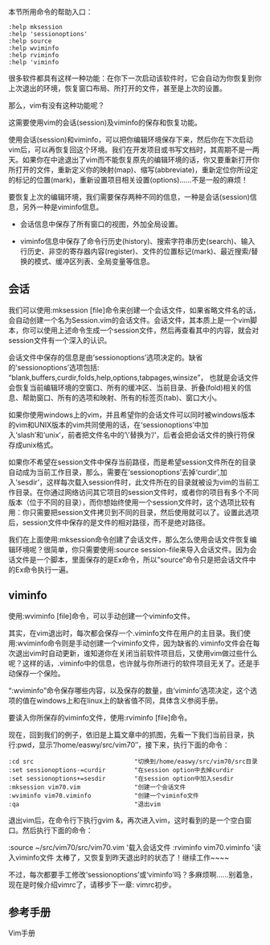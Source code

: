本节所用命令的帮助入口：

```
:help mksession
:help 'sessionoptions'
:help source
:help wviminfo
:help rviminfo
:help 'viminfo
```

很多软件都具有这样一种功能：在你下一次启动该软件时，它会自动为你恢复到你上次退出的环境，恢复窗口布局、所打开的文件，甚至是上次的设置。

那么，vim有没有这种功能呢？

这需要使用vim的会话(session)及viminfo的保存和恢复功能。

使用会话(session)和viminfo，可以把你编辑环境保存下来，然后你在下次启动vim后，可以再恢复回这个环境。我们在开发项目或书写文档时，其周期不是一两天。如果你在中途退出了vim而不能恢复原先的编辑环境的话，你又要重新打开你所打开的文件，重新定义你的映射(map)、缩写(abbreviate)，重新定位你所设定的标记的位置(mark)，重新设置项目相关设置(options)……不是一般的麻烦！

要恢复上次的编辑环境，我们需要保存两种不同的信息，一种是会话(session)信息，另外一种是viminfo信息。

- 会话信息中保存了所有窗口的视图，外加全局设置。

- viminfo信息中保存了命令行历史(history)、搜索字符串历史(search)、输入行历史、非空的寄存器内容(register)、文件的位置标记(mark)、最近搜索/替换的模式、缓冲区列表、全局变量等信息。

## 会话

我们可以使用:mksession [file]命令来创建一个会话文件，如果省略文件名的话，会自动创建一个名为Session.vim的会话文件。会话文件，其本质上是一个vim脚本，你可以使用上述命令生成一个session文件，然后再查看其中的内容，就会对session文件有一个深入的认识。

会话文件中保存的信息是由‘sessionoptions’选项决定的。缺省的‘sessionoptions’选项包括: “blank,buffers,curdir,folds,help,options,tabpages,winsize”， 也就是会话文件会恢复当前编辑环境的空窗口、所有的缓冲区、当前目录、折叠(fold)相关的信息、帮助窗口、所有的选项和映射、所有的标签页(tab)、窗口大小。

如果你使用windows上的vim，并且希望你的会话文件可以同时被windows版本的vim和UNIX版本的vim共同使用的话，在‘sessionoptions’中加入‘slash’和‘unix’，前者把文件名中的’\’替换为’/’，后者会把会话文件的换行符保存成unix格式。


如果你不希望在session文件中保存当前路径，而是希望session文件所在的目录自动成为当前工作目录，那么，需要在‘sessionoptions’去掉‘curdir’,加入‘sesdir’，这样每次载入session件时，此文件所在的目录就被设为vim的当前工作目录。在你通过网络访问其它项目的session文件时，或者你的项目有多个不同版本（位于不同的目录），而你想始终使用一个session文件时，这个选项比较有用：你只需要把session文件拷贝到不同的目录，然后使用就可以了。设置此选项后，session文件中保存的是文件的相对路径，而不是绝对路径。

我们在上面使用:mksession命令创建了会话文件，那么怎么使用会话文件恢复编辑环境呢？很简单，你只需要使用:source session-file来导入会话文件。因为会话文件是一个脚本，里面保存的是Ex命令，所以”source“命令只是把会话文件中的Ex命令执行一遍。

## viminfo

使用:wviminfo [file]命令，可以手动创建一个viminfo文件。

其实，在vim退出时，每次都会保存一个.viminfo文件在用户的主目录。我们使用:wviminfo命令则是手动创建一个viminfo文件，因为缺省的.viminfo文件会在每次退出vim时自动更新，谁知道你在关闭当前软件项目后，又使用vim做过些什么呢？这样的话，.viminfo中的信息，也许就与你所进行的软件项目无关了。还是手动保存一个保险。

“:wviminfo”命令保存哪些内容，以及保存的数量，由‘viminfo’选项决定，这个选项的值在windows上和在linux上的缺省值不同，具体含义参阅手册。

要读入你所保存的viminfo文件，使用:rviminfo [file]命令。

现在，回到我们的例子，依旧是上篇文章中的抓图，先看一下我们当前目录，执行:pwd，显示”/home/easwy/src/vim70″，接下来，执行下面的命令：

```
:cd src                            "切换到/home/easwy/src/vim70/src目录
:set sessionoptions-=curdir        "在session option中去掉curdir
:set sessionoptions+=sesdir        "在session option中加入sesdir
:mksession vim70.vim               "创建一个会话文件
:wviminfo vim70.viminfo            "创建一个viminfo文件
:qa                                "退出vim
```

退出vim后，在命令行下执行gvim &，再次进入vim，这时看到的是一个空白窗口。然后执行下面的命令：

:source ~/src/vim70/src/vim70.vim  '载入会话文件
:rviminfo vim70.viminfo            '读入viminfo文件
太棒了，又恢复到昨天退出时的状态了！继续工作~~~~

不过，每次都要手工修改‘sessionoptions’或‘viminfo’吗？多麻烦啊……别着急，现在是时候介绍vimrc了，请移步下一章: vimrc初步。

## 参考手册

Vim手册
